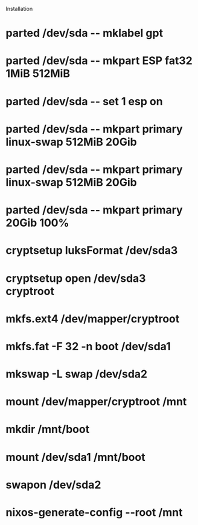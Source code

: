 Installation

# parted /dev/sda -- mklabel gpt
# parted /dev/sda -- mkpart ESP fat32 1MiB 512MiB
# parted /dev/sda -- set 1 esp on
# parted /dev/sda -- mkpart primary linux-swap 512MiB 20Gib
# parted /dev/sda -- mkpart primary linux-swap 512MiB 20Gib
# parted /dev/sda -- mkpart primary 20Gib 100%

# cryptsetup luksFormat /dev/sda3
# cryptsetup open /dev/sda3 cryptroot

# mkfs.ext4 /dev/mapper/cryptroot
# mkfs.fat -F 32 -n boot /dev/sda1
# mkswap -L swap /dev/sda2

# mount /dev/mapper/cryptroot /mnt
# mkdir /mnt/boot
# mount /dev/sda1 /mnt/boot
# swapon /dev/sda2

# nixos-generate-config --root /mnt